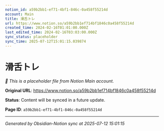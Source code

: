 ```yaml
---
notion_id: a59b2bb1-ef71-4bf1-846c-0a458f55214d
account: Main
title: 滑舌トレ
url: https://www.notion.so/a59b2bb1ef714bf1846c0a458f55214d
created_time: 2024-02-16T01:01:00.000Z
last_edited_time: 2024-02-16T03:03:00.000Z
sync_status: placeholder
sync_time: 2025-07-12T15:01:15.039874
---
```


# 滑舌トレ

*🔄 This is a placeholder file from Notion Main account.*

**Original URL**: https://www.notion.so/a59b2bb1ef714bf1846c0a458f55214d

**Status**: Content will be synced in a future update.

**Page ID**: `a59b2bb1-ef71-4bf1-846c-0a458f55214d`

---

*Generated by Obsidian-Notion sync at 2025-07-12 15:01:15*
